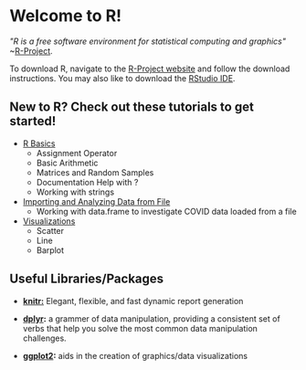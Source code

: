 # Welcome to R!

*"R is a free software environment for statistical computing and graphics"* ~[R-Project](https://www.r-project.org/).

To download R, navigate to the [R-Project website](https://www.r-project.org/) and follow the download instructions. You may also like to download the [RStudio IDE](https://www.rstudio.com/products/rstudio/download/). 

## New to R? Check out these tutorials to get started! 

* [R Basics](https://github.gatech.edu/pages/bmclain3/Health_Analytics/R/r_basics)
  * Assignment Operator
  * Basic Arithmetic
  * Matrices and Random Samples
  * Documentation Help with ? 
  * Working with strings
* [Importing and Analyzing Data from File](https://github.gatech.edu/pages/bmclain3/Health_Analytics/R/r_analysis_example)
  * Working with data.frame to investigate COVID data loaded from a file
* [Visualizations](https://github.gatech.edu/pages/bmclain3/Health_Analytics/R/visualizations)
  * Scatter
  * Line 
  * Barplot

## Useful Libraries/Packages

* **[knitr:](https://www.r-project.org/nosvn/pandoc/knitr.html)** Elegant, flexible, and fast dynamic report generation

* **[dplyr](https://dplyr.tidyverse.org/):** a grammer of data manipulation, providing a consistent set of verbs that help you solve the most common data manipulation challenges. 

* **[ggplot2](https://ggplot2.tidyverse.org/):** aids in the creation of graphics/data visualizations
